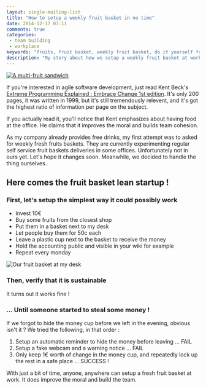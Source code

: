 ```yaml
---
layout: single-mailing-list
title: "How to setup a weekly fruit basket in no time"
date: 2014-12-17 07:11
comments: true
categories:
 - team building
 - workplace
keywords: "fruits, fruit basket, weekly fruit basket, do it yourself fruit basket"
description: "My story about how we setup a weekly fruit basket at work, without waiting for the company"
---
```

[![A multi-fruit sandwich]({{site.url}}{{site.baseurl}}/imgs/2014-12-17-how-to-setup-a-weekly-fruit-basket-in-no-time/fruit.jpg)](http://www.groupe-patus.fr/wp-content/uploads/2014/03/07-Beautiful-Fruit-Wallpapers.jpg)

If you're interested in agile software development, just read Kent Beck's [Extreme Programming Explained : Embrace Change 1st edition](http://www.amazon.com/Extreme-Programming-Explained-Embrace-Change/dp/B00CF6EJG8/ref=sr_1_1?tag=pbourgau-20&amp;ie=UTF8&qid=1417609208&sr=8-1&keywords=embrace+change+1st+edition). It's only 200 pages, it was written in 1999, but it's still tremendously relevent, and it's got the highest ratio of information per page on the subject.

If you actually read it, you'll notice that Kent emphasizes about having food at the office. He claims that it improves the moral and builds team cohesion.

As my company already provides free drinks, my first attempt was to asked for weekly fresh fruits baskets. They are currently experimenting regular self service fruit baskets deliveries in some offices. Unfortunately not in ours yet. Let's hope it changes soon. Meanwhile, we decided to handle the thing ourselves.

## Here comes the fruit basket lean startup !

### First, let's setup the simplest way it could possibly work

* Invest 10€
* Buy some fruits from the closest shop
* Put them in a basket next to my desk
* Let people buy them for 50c each
* Leave a plastic cup next to the basket to receive the money
* Hold the accounting public and visible in your wiki for example
* Repeat every monday

![Our fruit basket at my desk]({{site.url}}{{site.baseurl}}/imgs/2014-12-17-how-to-setup-a-weekly-fruit-basket-in-no-time/fruits-basket.jpg)

### Then, verify that it is sustainable

It turns out it works fine !

### ... Until someone started to steal some money !

If we forgot to hide the money cup before we left in the evening, obvious isn't it ?
We tried the following, in that order :

1. Setup an automatic reminder to hide the money before leaving ... FAIL
2. Setup a fake webcam and a warning notice ... FAIL
3. Only keep 1€ worth of change in the money cup, and repeatedly lock up the rest in a safe place ... SUCCESS !

With just a bit of time, anyone, anywhere can setup a fresh fruit basket at work. It does improve the moral and build the team.
